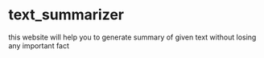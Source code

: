 # text_summarizer
this website will help you to generate summary of given text without losing any important fact
